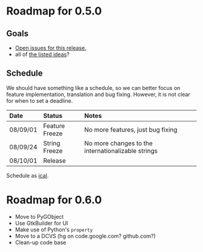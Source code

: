 # Roadmap for 0.5.0 #

## Goals ##

  * [Open issues for this release.](http://code.google.com/p/labyrinth/issues/list?q=label:release0.5)
  * all of [the listed ideas](Ideas.md)?

## Schedule ##

We should have something like a schedule, so we can better focus on feature implementation, translation and bug fixing. However, it is not clear for when to set a deadline.

| **Date** | **Status** | **Notes** |
|:---------|:-----------|:----------|
| 08/09/01 | Feature Freeze | No more features, just bug fixing |
| 08/09/24 | String Freeze | No more changes to the internationalizable strings |
| 08/10/01 | Release |  |

Schedule as [ical](http://www.google.com/calendar/ical/iqu1fjojo7ae9eqtpr996c21jk%40group.calendar.google.com/public/basic.ics).

# Roadmap for 0.6.0 #

  * Move to PyGObject
  * Use GtkBuilder for UI
  * Make use of Python's `property`
  * Move to a DCVS (hg on code.google.com? github.com?)
  * Clean-up code base